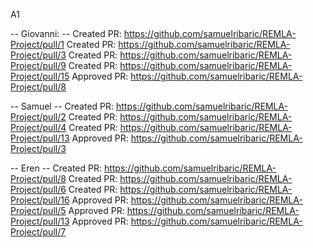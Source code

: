 A1

-- Giovanni: --
Created PR: https://github.com/samuelribaric/REMLA-Project/pull/1
Created PR: https://github.com/samuelribaric/REMLA-Project/pull/3
Created PR: https://github.com/samuelribaric/REMLA-Project/pull/9
Created PR: https://github.com/samuelribaric/REMLA-Project/pull/15
Approved PR: https://github.com/samuelribaric/REMLA-Project/pull/8

-- Samuel --
Created PR: https://github.com/samuelribaric/REMLA-Project/pull/2
Created PR: https://github.com/samuelribaric/REMLA-Project/pull/4
Created PR: https://github.com/samuelribaric/REMLA-Project/pull/13
Approved PR: https://github.com/samuelribaric/REMLA-Project/pull/3


-- Eren --
Created PR: https://github.com/samuelribaric/REMLA-Project/pull/8
Created PR: https://github.com/samuelribaric/REMLA-Project/pull/6
Created PR: https://github.com/samuelribaric/REMLA-Project/pull/16
Approved PR: https://github.com/samuelribaric/REMLA-Project/pull/5
Approved PR: https://github.com/samuelribaric/REMLA-Project/pull/13
Approved PR: https://github.com/samuelribaric/REMLA-Project/pull/7